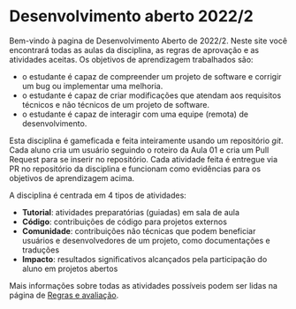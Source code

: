 # Desenvolvimento aberto 2022/2

Bem-vindo à pagina de Desenvolvimento Aberto de 2022/2. Neste site você encontrará todas as aulas da disciplina, as regras de aprovação e as atividades aceitas. Os objetivos de aprendizagem trabalhados são:

* o estudante é capaz de compreender um projeto de software e corrigir um bug ou implementar uma melhoria.
* o estudante é capaz de criar modificações que atendam aos requisitos técnicos e não técnicos de um projeto de software. 
* o estudante é capaz de interagir com uma equipe (remota) de desenvolvimento.

Esta disciplina é gameficada e feita inteiramente usando um repositório *git*. Cada aluno cria um usuário seguindo o roteiro da Aula 01 e cria um Pull Request para se inserir no repositório. Cada atividade feita é entregue via PR no repositório da disciplina e funcionam como evidências para os objetivos de aprendizagem acima. 

A disciplina é centrada em 4 tipos de atividades:

* **Tutorial**: atividades preparatórias (guiadas) em sala de aula
* **Código**: contribuições de código para projetos externos
* **Comunidade**: contribuições não técnicas que podem beneficiar usuários e desenvolvedores de um projeto, como documentações e traduções
* **Impacto**: resultados significativos alcançados pela participação do aluno em projetos abertos

Mais informações sobre todas as atividades possíveis podem ser lidas na página de [Regras e avaliação](regras.md).
